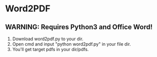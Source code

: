 # Word2PDF
## WARNING: Requires Python3 and Office Word!
1. Download word2pdf.py to your dir.
2. Open cmd and input "python word2pdf.py" in your file dir.
3. You'll get target pdfs in your dir/pdfs.
